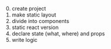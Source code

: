 0. create project
1. make static layout
2. divide into components
3. static react version
4. declare state (what, where) and props
5. write logic